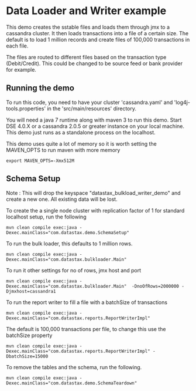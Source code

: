 Data Loader and Writer example
========================================================
This demo creates the sstable files and loads them through jmx to a cassandra cluster. It then loads transactions into a file of a certain size. The default is to load 1 million records and create files of 100,000 transactions in each file. 

The files are routed to different files based on the transaction type (Debit/Credit). This could be changed to be source feed or bank provider for example. 

## Running the demo 

To run this code, you need to have your cluster 'cassandra.yaml' and 'log4j-tools.properties' in the 'src/main/resources' directory.

You will need a java 7 runtime along with maven 3 to run this demo. Start DSE 4.0.X or a cassandra 2.0.5 or greater instance on your local machine. This demo just runs as a standalone process on the localhost.

This demo uses quite a lot of memory so it is worth setting the MAVEN_OPTS to run maven with more memory

    export MAVEN_OPTS=-Xmx512M


## Schema Setup
Note : This will drop the keyspace "datastax_bulkload_writer_demo" and create a new one. All existing data will be lost. 

To create the a single node cluster with replication factor of 1 for standard localhost setup, run the following

    mvn clean compile exec:java -Dexec.mainClass="com.datastax.demo.SchemaSetup"

To run the bulk loader, this defaults to 1 million rows.

    mvn clean compile exec:java -Dexec.mainClass="com.datastax.bulkloader.Main" 
    
To run it other settings for no of rows, jmx host and port

	mvn clean compile exec:java -Dexec.mainClass="com.datastax.bulkloader.Main"  -DnoOfRows=2000000 -Djmxhost=cassandra1 
	
To run the report writer to fill a file with a batchSize of transactions

	mvn clean compile exec:java -Dexec.mainClass="com.datastax.reports.ReportWriterImpl"

The default is 100,000 transactions per file, to change this use the batchSize property

	mvn clean compile exec:java -Dexec.mainClass="com.datastax.reports.ReportWriterImpl" -DbatchSize=15000
		
To remove the tables and the schema, run the following.

    mvn clean compile exec:java -Dexec.mainClass="com.datastax.demo.SchemaTeardown"
	
